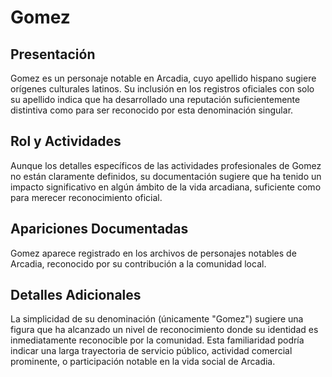 # Gomez

## Presentación
Gomez es un personaje notable en Arcadia, cuyo apellido hispano sugiere orígenes culturales latinos. Su inclusión en los registros oficiales con solo su apellido indica que ha desarrollado una reputación suficientemente distintiva como para ser reconocido por esta denominación singular.

## Rol y Actividades
Aunque los detalles específicos de las actividades profesionales de Gomez no están claramente definidos, su documentación sugiere que ha tenido un impacto significativo en algún ámbito de la vida arcadiana, suficiente como para merecer reconocimiento oficial.

## Apariciones Documentadas
Gomez aparece registrado en los archivos de personajes notables de Arcadia, reconocido por su contribución a la comunidad local.

## Detalles Adicionales
La simplicidad de su denominación (únicamente "Gomez") sugiere una figura que ha alcanzado un nivel de reconocimiento donde su identidad es inmediatamente reconocible por la comunidad. Esta familiaridad podría indicar una larga trayectoria de servicio público, actividad comercial prominente, o participación notable en la vida social de Arcadia.
